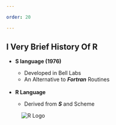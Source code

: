 ```yaml
---

order: 20

---
```


## I Very Brief History Of R 

<div>
  <div class="two-col left">
    <ul>
      <li><strong>S language (1976)</strong></li>
      <ul>
        <li>Developed in Bell Labs</li>
        <li>An Alternative to <em><strong>Fortran</strong></em> Routines
      </ul>
      <br/>
      <li><strong>R Language</strong></li>
      <ul>
        <li>Derived from <em><strong>S</strong></em> and Scheme</li>
      </ul>
    </ul>
  </div>
  
  <div class="two-col right">
    <figure>
      <img src="{{ site.baseurl }}/assets/img/slides/rlogo.png" alt="R Logo"/>
    </figure>
  
  </div>
</div>



